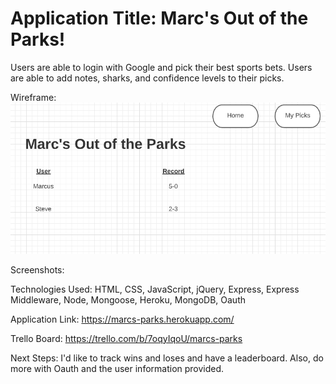 <h1>
Application Title:
Marc's Out of the Parks!
</h1>

Users are able to login with Google and pick their best sports bets. Users are able to add notes, sharks, and confidence levels to their picks. 


Wireframe:
![Wireframe](https://github.com/marchans24/marcs-parks/blob/master/public/images/wireframeMarc.png)

Screenshots:



Technologies Used: HTML, CSS, JavaScript, jQuery, Express, Express Middleware, Node, Mongoose, Heroku, MongoDB, Oauth

Application Link:
https://marcs-parks.herokuapp.com/

Trello Board:
https://trello.com/b/7oqyIqoU/marcs-parks

Next Steps: 
I'd like to track wins and loses and have a leaderboard. Also, do more with Oauth and the user information provided. 